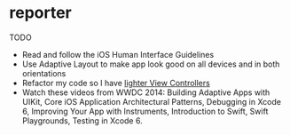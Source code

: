 # reporter

TODO
* Read and follow the iOS Human Interface Guidelines
* Use Adaptive Layout to make app look good on all devices and in both orientations 
* Refactor my code so I have [lighter View Controllers](http://www.objc.io/issue-1/lighter-view-controllers.html)
* Watch these videos from WWDC 2014: Building Adaptive Apps with UIKit, Core iOS Application Architectural Patterns, Debugging in Xcode 6, Improving Your App with Instruments, Introduction to Swift, Swift Playgrounds, Testing in Xcode 6. 
